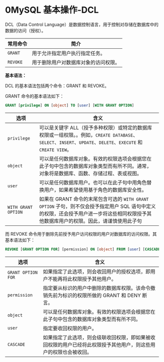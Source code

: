 # 0MySQL 基本操作-DCL

DCL（Data Control Language）是数据控制语言，用于控制对存储在数据库中的数据的访问（授权）。

|常用命令|简介|
|-|-|
|`GRANT`|用于允许指定用户执行指定任务。|
|`REVOKE`|用于删除用户对数据库对象的访问权限。|

**基本语法：**

DCL 的基本语法包括两个命令：GRANT 和 REVOKE。

GRANT 命令的基本语法如下：

```sql
GRANT [privilege] ON [object] TO [user] [WITH GRANT OPTION]
```

|选项|含义|
|-|-|
|`privilege`| 可以是关键字 ALL（授予多种权限）或特定的数据库权限或一组权限。。例如，`CREATE DATABASE`、`SELECT`、`INSERT`、`UPDATE`、`DELETE`、`EXECUTE` 和 `CREATE VIEW`。|
|`object`|可以是任何数据库对象。有效的权限选项会根据您在此子句中包含的数据库对象类型而有所不同。通常，对象将是数据库、函数、存储过程、表或视图。|
|`user`|可以是任何数据库用户。也可以在此子句中用角色替换用户，如果希望使用基于角色的数据库安全性。|
|`WITH GRANT OPTION`|如果在 GRANT 命令的末尾包含可选的 `WITH GRANT OPTION` 子句，则不仅会授予指定用户 SQL 语句中定义的权限，还会授予用户进一步将这些相同权限授予其他数据库用户的权限。因此，请谨慎使用此子句 |

而 REVOKE 命令用于删除先前授予用户访问权限的用户对数据库的访问权限。其基本语法如下：

```sql
REVOKE [GRANT OPTION FOR] [permission] ON [object] FROM [user] [CASCADE]
```

|选项|含义|
|-|-|
|`GRANT OPTION FOR`|如果指定了此选项，则会收回用户的授权选项，即用户不能再将此权限授予其他用户。|
|`permission`|指定要从标识的用户中删除的数据库权限。该命令撤销先前为标识的权限所做的 GRANT 和 DENY 断言。|
|`object`|可以是任何数据库对象。有效的权限选项会根据您在此子句中包含的数据库对象类型而有所不同。|
|`user`|指定要收回权限的用户。|
|`CASCADE`|如果指定了此选项，则会级联收回权限，即如果被收回权限的用户已经将此权限授予其他用户，则这些用户的权限也会被收回。|

